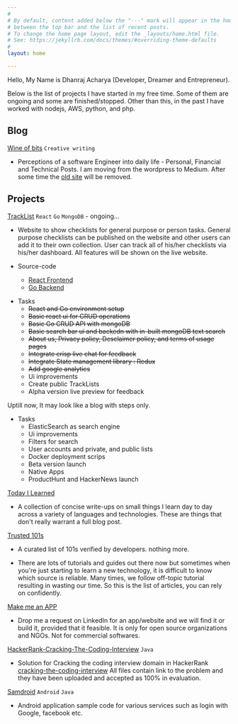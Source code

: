 ```yaml
---
#
# By default, content added below the "---" mark will appear in the home page
# between the top bar and the list of recent posts.
# To change the home page layout, edit the _layouts/home.html file.
# See: https://jekyllrb.com/docs/themes/#overriding-theme-defaults
#
layout: home

---
```


Hello, My Name is Dhanraj Acharya (Developer, Dreamer and Entrepreneur).

Below is the list of projects I have started in my free time. Some of them are ongoing and some are finished/stopped. Other than this, in the past I have worked with nodejs, AWS, python, and php.

## Blog

<a href="https://medium.com/wineofbits" target="_new">Wine of bits</a> `Creative writing`

- Perceptions of a software Engineer into daily life - Personal, Financial and Technical Posts.
  I am moving from the wordpress to Medium. After some time the <a href="https://www.wineofbits.com" target="_new">old site</a> will be removed.

## Projects

<a href="https://tracklist-alpha.herokuapp.com" target="_new">TrackList</a> `React` `Go` `MongoDB` - ongoing...

- Website to show checklists for general purpose or person tasks. General purpose checklists can be published on the website and other users can add it to their own collection. User can track all of his/her checklists via his/her dashboard. All features will be shown on the live website.

- Source-code

  - <a href="https://drex44.github.io/tracklist-react-frontend" target="_new">React Frontend</a>
  - <a href="https://drex44.github.io/tracklist-go-backend" target="_new">Go Backend</a>

* Tasks
  - ~~React and Go environment setup~~
  - ~~Basic react ui for CRUD operations~~
  - ~~Basic Go CRUD API with mongoDB~~
  - ~~Basic search bar ui and backedn with in-built mongoDB text search~~
  - ~~About us, Privacy policy, Desclaimer policy, and terms of usage pages~~
  - ~~Integrate crisp live chat for feedback~~
  - ~~Integrate State management library : Redux~~
  - ~~Add google analytics~~
  - Ui improvements
  - Create public TrackLists
  - Alpha version live preview for feedback

Uptill now, It may look like a blog with steps only.

- Tasks
  - ElasticSearch as search engine
  - Ui improvements
  - Filters for search
  - User accounts and private, and public lists
  - Docker deployment scrips
  - Beta version launch
  - Native Apps
  - ProductHunt and HackerNews launch

<a href="https://drex44.github.io/til" target="_new">Today I Learned</a>

- A collection of concise write-ups on small things I learn day to day across a variety of languages and technologies. These are things that don't really warrant a full blog post.

<a href="https://drex44.github.io/Trusted-101s" target="_new">Trusted 101s</a>

- A curated list of 101s verified by developers. nothing more.

- There are lots of tutorials and guides out there now but sometimes when you're just starting to learn a new technology, it is difficult to know which source is reliable. Many times, we follow off-topic tutorial resulting in wasting our time. So this is the list of articles, you can rely on confidently.

<a href="https://www.linkedin.com/in/dhanraj-acharya" target="_new">Make me an APP</a>

- Drop me a request on LinkedIn for an app/website and we will find it or build it, provided that it feasible. It is only for open source organizations and NGOs. Not for commercial softwares.

<a href="https://drex44.github.io/HackerRank-Cracking-The-Coding-Interview" target="_new">HackerRank-Cracking-The-Coding-Interview</a> `Java`

- Solution for Cracking the coding interview domain in HackerRank
  <a href="https://www.hackerrank.com/domains/tutorials/cracking-the-coding-interview" target="_new">cracking-the-coding-interview</a>
  All files contain link to the problem and they have been uploaded and accepted as 100% in evaluation.

<a href="https://drex44.github.io/samdroid" target="_new">Samdroid</a> `Android` `Java`

- Android application sample code for various services such as login with Google, facebook etc.
